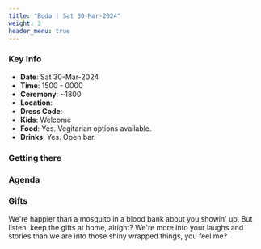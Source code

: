 ```yaml
---
title: "Boda | Sat 30-Mar-2024"
weight: 3
header_menu: true
---
```


### Key Info
- **Date**: Sat 30-Mar-2024
- **Time**: 1500 - 0000
- **Ceremony**: ~1800
- **Location**: 
- **Dress Code**: 
- **Kids**: Welcome
- **Food**: Yes. Vegitarian options available.
- **Drinks**: Yes. Open bar.


### Getting there

### Agenda

### Gifts
We're happier than a mosquito in a blood bank about you showin' up. But listen, keep the gifts at home, alright? We're more into your laughs and stories than we are into those shiny wrapped things, you feel me?